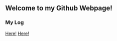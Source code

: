 ## Welcome to my Github Webpage!


### My Log
[Here!](https://github.com/Constantine-Kevin/os202/blob/master/TXT/mylog.txt)
[Here!](../TXT/mylog.txt)

